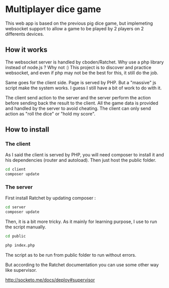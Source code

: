# Multiplayer dice game
This web app is based on the previous pig dice game, but implemeting
websocket support to allow a game to be played by 2 players on 2 differents
devices.

## How it works
The websocket server is handled by cboden/Ratchet. Why use a php library instead of node.js ?
Why not :)
This project is to discover and practice websocket, and even if php may not be the best for this, it still do the job.

Same goes for the client side. Page is served by PHP. But a "massive" js script make the system works.
I guess I still have a bit of work to do with it.

The client send action to the server and the server perform the action before sending back the result to the client.
All the game data is provided and handled by the server to avoid cheating. The client can only send action as "roll the dice"
or "hold my score".

## How to install

### The client
As I said the client is served by PHP, you will need composer to install it and his 
dependencies (router and autoload). Then just host the public folder.
```bash
cd client
composer update
```

### The server
First install Ratchet by updating composer :
```bash
cd server
composer update
```

Then, it is a bit more tricky. As it mainly for learning purpose, I use to run the script manually.

```bash
cd public
```

```bash
php index.php
```

The script as to be run from public folder to run without errors.

But according to the Ratchet documentation you can use some other way like supervisor.

http://socketo.me/docs/deploy#supervisor